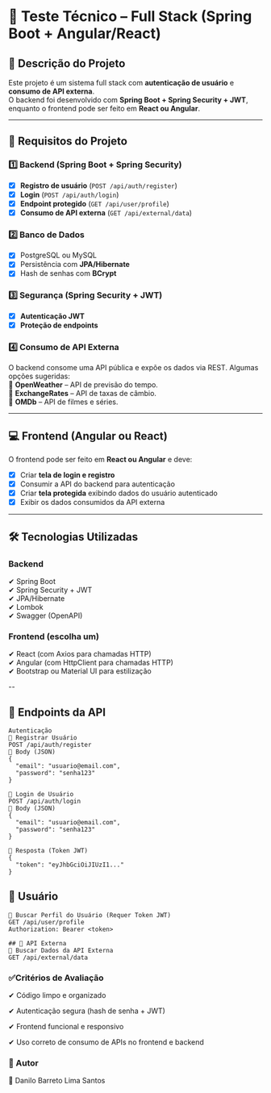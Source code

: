 # 🚀 Teste Técnico – Full Stack (Spring Boot + Angular/React)

## 📌 Descrição do Projeto
Este projeto é um sistema full stack com **autenticação de usuário** e **consumo de API externa**.  
O backend foi desenvolvido com **Spring Boot + Spring Security + JWT**, enquanto o frontend pode ser feito em **React ou Angular**.  

---

## 📑 Requisitos do Projeto

### **1️⃣ Backend (Spring Boot + Spring Security)**
- [x] **Registro de usuário** (`POST /api/auth/register`)  
- [x] **Login** (`POST /api/auth/login`)  
- [x] **Endpoint protegido** (`GET /api/user/profile`)  
- [x] **Consumo de API externa** (`GET /api/external/data`)  

### **2️⃣ Banco de Dados**
- [x] PostgreSQL ou MySQL  
- [x] Persistência com **JPA/Hibernate**  
- [x] Hash de senhas com **BCrypt**  

### **3️⃣ Segurança (Spring Security + JWT)**
- [x] **Autenticação JWT**  
- [x] **Proteção de endpoints**  

### **4️⃣ Consumo de API Externa**
O backend consome uma API pública e expõe os dados via REST. Algumas opções sugeridas:  
🔹 **OpenWeather** – API de previsão do tempo.  
🔹 **ExchangeRates** – API de taxas de câmbio.  
🔹 **OMDb** – API de filmes e séries.  

---

## 💻 Frontend (Angular ou React)
O frontend pode ser feito em **React ou Angular** e deve:  

- [x] Criar **tela de login e registro**  
- [x] Consumir a API do backend para autenticação  
- [x] Criar **tela protegida** exibindo dados do usuário autenticado  
- [x] Exibir os dados consumidos da API externa  

---

## 🛠️ Tecnologias Utilizadas

### **Backend**
✔ Spring Boot  
✔ Spring Security + JWT  
✔ JPA/Hibernate  
✔ Lombok  
✔ Swagger (OpenAPI)  

### **Frontend (escolha um)**
✔ React (com Axios para chamadas HTTP)  
✔ Angular (com HttpClient para chamadas HTTP)  
✔ Bootstrap ou Material UI para estilização  

--

## 📌 Endpoints da API


```
Autenticação
🔹 Registrar Usuário
POST /api/auth/register
📌 Body (JSON)
{
  "email": "usuario@email.com",
  "password": "senha123"
}

🔹 Login de Usuário
POST /api/auth/login
📌 Body (JSON)
{
  "email": "usuario@email.com",
  "password": "senha123"
}

📌 Resposta (Token JWT)
{
  "token": "eyJhbGciOiJIUzI1..."
}

```
## 📌 Usuário
```
🔹 Buscar Perfil do Usuário (Requer Token JWT)
GET /api/user/profile
Authorization: Bearer <token>
```
```
## 📌 API Externa
🔹 Buscar Dados da API Externa
GET /api/external/data
```

### **✅Critérios de Avaliação**
✔ Código limpo e organizado 

✔ Autenticação segura (hash de senha + JWT)  

✔ Frontend funcional e responsivo 

✔ Uso correto de consumo de APIs no frontend e backend 



### **📝 Autor**
👤 Danilo Barreto Lima Santos
